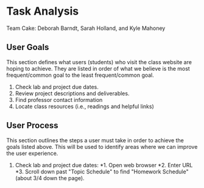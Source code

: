 # Task Analysis

Team Cake: Deborah Barndt, Sarah Holland, and Kyle Mahoney

## User Goals

This section defines what users (students) who visit the class website are hoping to achieve. They are listed in order of what we believe
is the most frequent/common goal to the least frequent/common goal. 

1. Check lab and project due dates. 
2. Review project descriptions and deliverables. 
3. Find professor contact information 
4. Locate class resources (i.e., readings and helpful links)

## User Process

This section outlines the steps a user must take in order to achieve the goals listed above. This will be used to identify areas where we can improve
the user experience. 

1. Check lab and project due dates: 
  *1. Open web browser
  *2. Enter URL
  *3. Scroll down past "Topic Schedule" to find "Homework Schedule" (about 3/4 down the page). 